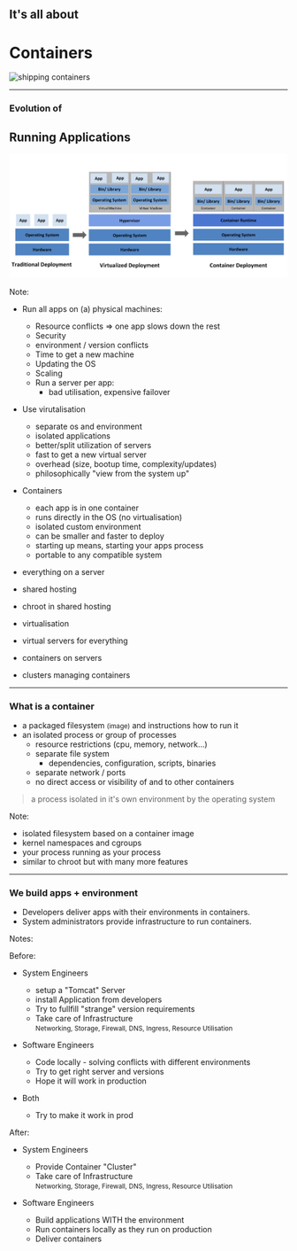## It's all about 
# Containers

![shipping containers](https://media.giphy.com/media/6AFldi5xJQYIo/giphy.gif)

----

### Evolution of
## Running Applications

![server to virtualized to containers](../assets/container-evolution.png)
<!-- .element style="width: 75%;" -->

Note:
* Run all apps on (a) physical machines:
  * Resource conflicts => one app slows down the rest
  * Security
  * environment / version conflicts
  * Time to get a new machine
  * Updating the OS
  * Scaling
  * Run a server per app:
    * bad utilisation, expensive failover
* Use virutalisation
  * separate os and environment
  * isolated applications
  * better/split utilization of servers
  * fast to get a new virtual server
  * overhead (size, bootup time, complexity/updates)
  * philosophically "view from the system up"
* Containers
  * each app is in one container
  * runs directly in the OS (no virtualisation)
  * isolated custom environment
  * can be smaller and faster to deploy
  * starting up means, starting your apps process
  * portable to any compatible system

* everything on a server
* shared hosting
* chroot in shared hosting
* virtualisation
* virtual servers for everything
* containers on servers
* clusters managing containers

----

### What is a container

* a packaged filesystem <small>(image)</small> and instructions how to run it
* an isolated process or group of processes
  * resource restrictions (cpu, memory, network...)
  * separate file system
    * dependencies, configuration, scripts, binaries
  * separate network / ports
  * no direct access or visibility of and to other containers

> a process isolated in it's own environment by the operating system

Note: 
* isolated filesystem based on a container image
* kernel namespaces and cgroups
* your process running as your process
* similar to chroot but with many more features

----

### We build apps + environment

* Developers deliver apps with their environments in containers.
* System administrators provide infrastructure to run containers.

Notes:

Before:
* System Engineers
  * setup a "Tomcat" Server
  * install Application from developers
  * Try to fullfill "strange" version requirements
  * Take care of Infrastructure <br><small>Networking, Storage, Firewall, DNS, Ingress, Resource Utilisation</small>

* Software Engineers
  * Code locally - solving conflicts with different environments
  * Try to get right server and versions
  * Hope it will work in production

* Both
  * Try to make it work in prod

After:

* System Engineers
  * Provide Container "Cluster"
  * Take care of Infrastructure <br><small>Networking, Storage, Firewall, DNS, Ingress, Resource Utilisation</small>

* Software Engineers
  * Build applications WITH the environment
  * Run containers locally as they run on production
  * Deliver containers
